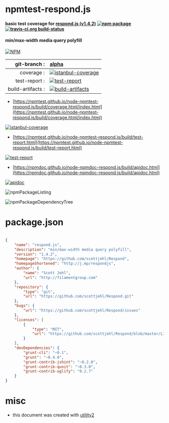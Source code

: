 # npmtest-respond.js

#### basic test coverage for  [respond.js (v1.4.2)](https://github.com/scottjehl/Respond)  [![npm package](https://img.shields.io/npm/v/npmtest-respond.js.svg?style=flat-square)](https://www.npmjs.org/package/npmtest-respond.js) [![travis-ci.org build-status](https://api.travis-ci.org/npmtest/node-npmtest-respond.js.svg)](https://travis-ci.org/npmtest/node-npmtest-respond.js)

#### min/max-width media query polyfill

[![NPM](https://nodei.co/npm/respond.js.png?downloads=true&downloadRank=true&stars=true)](https://www.npmjs.com/package/respond.js)

| git-branch : | [alpha](https://github.com/npmtest/node-npmtest-respond.js/tree/alpha)|
|--:|:--|
| coverage : | [![istanbul-coverage](https://npmtest.github.io/node-npmtest-respond.js/build/coverage.badge.svg)](https://npmtest.github.io/node-npmtest-respond.js/build/coverage.html/index.html)|
| test-report : | [![test-report](https://npmtest.github.io/node-npmtest-respond.js/build/test-report.badge.svg)](https://npmtest.github.io/node-npmtest-respond.js/build/test-report.html)|
| build-artifacts : | [![build-artifacts](https://npmtest.github.io/node-npmtest-respond.js/glyphicons_144_folder_open.png)](https://github.com/npmtest/node-npmtest-respond.js/tree/gh-pages/build)|

- [https://npmtest.github.io/node-npmtest-respond.js/build/coverage.html/index.html](https://npmtest.github.io/node-npmtest-respond.js/build/coverage.html/index.html)

[![istanbul-coverage](https://npmtest.github.io/node-npmtest-respond.js/build/screenCapture.buildCi.browser.%252Ftmp%252Fbuild%252Fcoverage.lib.html.png)](https://npmtest.github.io/node-npmtest-respond.js/build/coverage.html/index.html)

- [https://npmtest.github.io/node-npmtest-respond.js/build/test-report.html](https://npmtest.github.io/node-npmtest-respond.js/build/test-report.html)

[![test-report](https://npmtest.github.io/node-npmtest-respond.js/build/screenCapture.buildCi.browser.%252Ftmp%252Fbuild%252Ftest-report.html.png)](https://npmtest.github.io/node-npmtest-respond.js/build/test-report.html)

- [https://npmdoc.github.io/node-npmdoc-respond.js/build/apidoc.html](https://npmdoc.github.io/node-npmdoc-respond.js/build/apidoc.html)

[![apidoc](https://npmdoc.github.io/node-npmdoc-respond.js/build/screenCapture.buildCi.browser.%252Ftmp%252Fbuild%252Fapidoc.html.png)](https://npmdoc.github.io/node-npmdoc-respond.js/build/apidoc.html)

![npmPackageListing](https://npmtest.github.io/node-npmtest-respond.js/build/screenCapture.npmPackageListing.svg)

![npmPackageDependencyTree](https://npmtest.github.io/node-npmtest-respond.js/build/screenCapture.npmPackageDependencyTree.svg)



# package.json

```json

{
    "name": "respond.js",
    "description": "min/max-width media query polyfill",
    "version": "1.4.2",
    "homepage": "https://github.com/scottjehl/Respond",
    "homepageShortened": "http://j.mp/respondjs",
    "author": {
        "name": "Scott Jehl",
        "url": "http://filamentgroup.com"
    },
    "repository": {
        "type": "git",
        "url": "https://github.com/scottjehl/Respond.git"
    },
    "bugs": {
        "url": "https://github.com/scottjehl/Respond/issues"
    },
    "licenses": [
        {
            "type": "MIT",
            "url": "https://github.com/scottjehl/Respond/blob/master/LICENSE-MIT"
        }
    ],
    "devDependencies": {
        "grunt-cli": "~0.1",
        "grunt": "~0.4.0",
        "grunt-contrib-jshint": "~0.2.0",
        "grunt-contrib-qunit": "~0.3.0",
        "grunt-contrib-uglify": "0.2.7"
    }
}
```



# misc
- this document was created with [utility2](https://github.com/kaizhu256/node-utility2)
